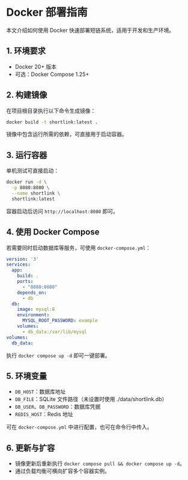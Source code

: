 # Docker 部署指南

本文介绍如何使用 Docker 快速部署短链系统，适用于开发和生产环境。

## 1. 环境要求
- Docker 20+ 版本
- 可选：Docker Compose 1.25+

## 2. 构建镜像
在项目根目录执行以下命令生成镜像：
```bash
docker build -t shortlink:latest .
```
镜像中包含运行所需的依赖，可直接用于启动容器。

## 3. 运行容器
单机测试可直接启动：
```bash
docker run -d \
  -p 8080:8080 \
  --name shortlink \
  shortlink:latest
```
容器启动后访问 `http://localhost:8080` 即可。

## 4. 使用 Docker Compose
若需要同时启动数据库等服务，可使用 `docker-compose.yml`：
```yaml
version: '3'
services:
  app:
    build: .
    ports:
      - "8080:8080"
    depends_on:
      - db
  db:
    image: mysql:8
    environment:
      MYSQL_ROOT_PASSWORD: example
    volumes:
      - db_data:/var/lib/mysql
volumes:
  db_data:
```
执行 `docker compose up -d` 即可一键部署。

## 5. 环境变量
- `DB_HOST`：数据库地址
- `DB_FILE`：SQLite 文件路径（未设置时使用 ./data/shortlink.db）
- `DB_USER`、`DB_PASSWORD`：数据库凭据
- `REDIS_HOST`：Redis 地址

可在 `docker-compose.yml` 中进行配置，也可在命令行中传入。

## 6. 更新与扩容
- 镜像更新后重新执行 `docker compose pull && docker compose up -d`。
- 通过负载均衡可横向扩容多个容器实例。

